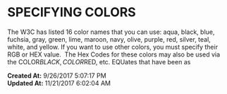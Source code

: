 # SPECIFYING COLORS

The W3C has listed 16 color names that you can use: aqua, black, blue, fuchsia, gray, green, lime, maroon, navy, olive, purple, red, silver, teal, white, and yellow. If you want to use other colors, you must specify their RGB or HEX value.  The Hex Codes for these colors may also be used via the COLOR$BLACK, COLOR$RED, etc. EQUates that have been as  

**Created At:** 9/26/2017 5:07:17 PM  
**Updated At:** 11/21/2017 6:02:04 AM  

